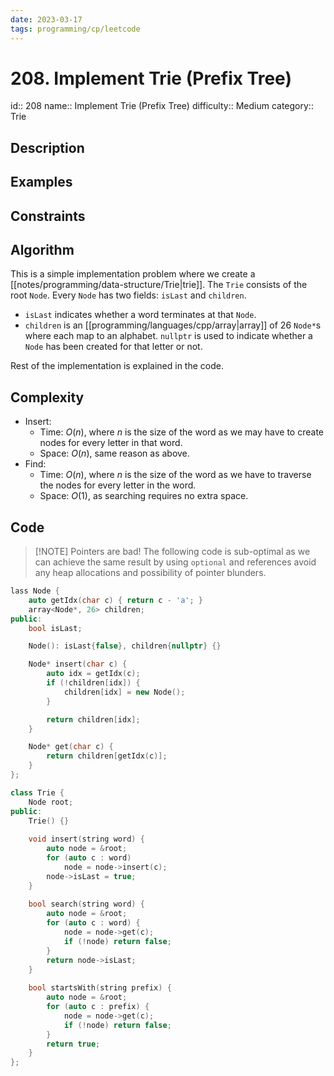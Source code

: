 ```yaml
---
date: 2023-03-17
tags: programming/cp/leetcode
---
```


# 208. Implement Trie (Prefix Tree) 

id:: 208
name:: Implement Trie (Prefix Tree)
difficulty:: Medium
category:: Trie

## Description

## Examples

## Constraints

## Algorithm
This is a simple implementation problem where we create a [[notes/programming/data-structure/Trie|trie]]. The `Trie` consists of the root `Node`. Every `Node` has two fields: `isLast` and `children`.
- `isLast` indicates whether a word terminates at that `Node`.
- `children` is an [[programming/languages/cpp/array|array]] of 26 `Node*`s where each map to an alphabet. `nullptr` is used to indicate whether a `Node` has been created for that letter or not.

Rest of the implementation is explained in the code.

## Complexity
- Insert:
	- Time: $O(n)$, where $n$ is the size of the word as we may have to create nodes for every letter in that word.
	- Space: $O(n)$, same reason as above.
- Find:
	- Time: $O(n)$, where $n$ is the size of the word as we have to traverse the nodes for every letter in the word.
	- Space: $O(1)$, as searching requires no extra space.

## Code

> [!NOTE] Pointers are bad!
> The following code is sub-optimal as we can achieve the same result by using `optional` and references avoid any heap allocations and possibility of pointer blunders.

```cpp
lass Node {
    auto getIdx(char c) { return c - 'a'; }
    array<Node*, 26> children;
public:
    bool isLast;

    Node(): isLast{false}, children{nullptr} {}

    Node* insert(char c) {
        auto idx = getIdx(c);
        if (!children[idx]) {
            children[idx] = new Node();
        }

        return children[idx];
    }

    Node* get(char c) {
        return children[getIdx(c)];
    }
};

class Trie {
    Node root;
public:
    Trie() {}
    
    void insert(string word) {
        auto node = &root;
        for (auto c : word)
            node = node->insert(c);
        node->isLast = true;
    }
    
    bool search(string word) {
        auto node = &root;
        for (auto c : word) {
            node = node->get(c);
            if (!node) return false;
        }
        return node->isLast;
    }
    
    bool startsWith(string prefix) {
        auto node = &root;
        for (auto c : prefix) {
            node = node->get(c);
            if (!node) return false;
        }
        return true;
    }
};
```